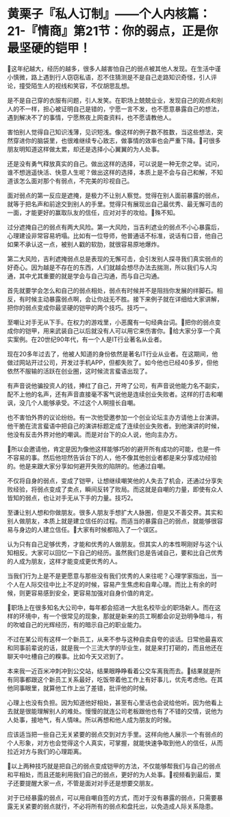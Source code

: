 # 黄栗子『私人订制』——个人内核篇：21-『情商』第21节：你的弱点，正是你最坚硬的铠甲！

🎼这年纪越大，经历的越多，很多人越害怕自己的弱点被其他人发现。在生活中谨小慎微，路上遇到行人窃窃私语，忍不住猜测是不是自己走路知识奇怪，引人评论，撞受陌生人的视线和笑容，不仅胡思乱想。

是不是自己穿的衣服有问题，引人发笑。在职场上兢兢业业，发现自己的观点和别人的不一样，担心被证明自己是错的，宁愿一言不发，也不愿意暴露自己的想法，遇到解决不了的事情，宁愿熬夜上网查资料，也不愿请教他人。

害怕别人觉得自己知识浅薄，见识短浅。像这样的例子数不胜数，当这些想法，突然穿进你的脑袋里，也很难继续专心致志，做事情的效率也会严重下降。🎼可很多朋友明知道这样做太累，却还是选择小心翼翼的为人处事。

还是没有勇气释放真实的自己。做出这样的选择，可以说是一种无奈之举。试问，谁不想逍遥快活、快意人生呢？做出这样的选择，本质上是不会与自己和解，不知道该怎么面对那个有弱点，不完美的珍视自己。

面对弱点的第一反应是遮掩，是极力不让别人察觉。觉得在别人面前暴露的弱点，就等于把名声和前途交到别人的手里。觉得只有展现出自己最优秀、最无懈可击的一面，才能更好的赢取队友的信任，应对对手的攻给。🎼殊不知。

过分遮掩自己的弱点有两大风险。第一大风险，当吉利遮业的弱点不小心暴露后，心理建设非常容易坍塌。比如有一位导师，他普通话不标准，说话有口音，他自己如果不承认这一点，被别人戳的软肋，就很容易原地爆炸。

第二大风险，吉利遮掩弱点总是表现的无懈可击，会引发别人探寻我们真实弱点的好奇心。因为越是不存在的东西，人们就越会想尽办法去揣测，所以我们与人沟通，其中尤其重要的就是学会与自己沟通，而与自己沟通。

首先就要学会怎么和自己的弱点相处，弱点有时候并不是阻挡你发展的绊脚石。相反，有时候主动暴露弱点啊，会让你战无不胜。接下来例子就在详细给大家讲解，把你的弱点变成你最坚硬的铠甲的两个技巧。技巧一。

至嘲让对手无从下手。在权力的游戏里，小恶魔有一句经典台词。🎼把你的弱点变成你的铠甲，用来武装自己以后就没有人可以用它来伤害你。🎼给大家分享一个真实案例。在20世纪90年代，有一个人是IT行业著名从业者。

现在20多年过去了，他被人知道的身份依然是著名IT行业从业者。在这期间，他做过网站开过公司，开发过手机APP，但都失败了。如今他也已经40多岁，但他依然不服输的活跃在创业圈，这时候流言蜚语出现了。

有声音说他骗投资人的钱，捧红了自己，开垮了公司，有声音说他能力名不副实，配不上他的名声，还有声音直接毫不客气说他是连续创业失败者。这样的打击和嘲讽，没几个人能够承受。不过这个人啊擅长自嘲。

也不害怕外界的议论纷纷。有一次他受邀参加一个创业论坛主办方请他上台演讲。他干脆在流言蜚语中把自己的演讲标题定成了连续创业失败者。到他演讲的时候，他没有反击外界对他的嘲讽。而是对台下的众人说，他向主办方。

🎼所以会邀请他，肯定是因为像他这样能够巧妙的避开所有成功的可能，也是一件不容易的事。然后他坦然告诉台下的人，他不像其他创业者都是来分享成功经验的。他是来跟大家分享如何避开失败的陷阱的。他通过自嘲。

不仅将自身的弱点，变成了铠甲，让想继续嘲笑他的人失去了机会，还通过分享失败经验，将弱点变成了卖点，瞬间反转了败局。而这就是自嘲的力量，即使有众人皆知的弱点，也让对手无从下手的力量。技巧2。

至谦让别人想和你做朋友。很多人朋友手想扩大人脉圈，但是又不善交界。其实和别人做朋友，本质上就是建立信任的过程。而适当的暴露自己的弱点，就能够很容易与身边的人建立信任。🎼大家有时候都陷入了一个误区。

认为只有自己足够优秀，才能和优秀的人做朋友。但其实人的本性啊刚好与这个认知相反。大家可以回忆一下自己的经历。虽然我们总是告诫自己，要和比自己优秀的人成为朋友，这样才能变成更优秀的人。

当我们行为上是不是更愿意与那些没有我们优秀的人来往呢？心理学家指出，当一个人在人际交往中比上不足的时候，容易产生焦虑和自卑心理。而比上有余的时候，则更容易感到安全，更容易加强对自身价值的肯定。

🎼职场上在很多知名大公司中，每年都会招进一大批名校毕业的职场新人。而在这样的环境中，有一个很常见的现象，那就是新来的员工啊都会卯足劲明争暗斗，有的吹嘘自己的光辉经历，有的暗示自己的职业能力。

不过在某公司有这样一个新员工，从来不参与这种自卖自夸的谈话。日常他最喜欢和同事前辈说的话，就是我一个三流大学的毕业生，就是来打打砸的，而且他还在聊天中吐槽自己的糗事。比如今天又迟到了。

本来我一近百米冲刺冲到公交站，结果眼睁睁看着公交车离我而去。🎼结果就是所有同事都跟这个新员工关系最好，吃饭带着他工作上有好事儿，优先考虑他。在其他同事眼里，就算他工作上出了差错，批评他的时候。

心理上也没有负担。因为知道他好相处，甚至有心里话也会说给他听。因为他看上去就是很能理解别人的难处。慢慢的就连公司老板跟他也有了不错的交情，说他为人处事，接地气，有人情味。所以再想和他人成为朋友的时候。

应该适当把一些自己无关紧要的弱点交到对方手里。这样向他人展示一个有弱点的个人形象，对方也会觉得这个人真实，可掌握，就能快速争取到他人的信任，从而拉近对方与我们的心理距离。

🎼以上两种技巧就是把自己的弱点变成铠甲的方法，不仅能够帮我们与自己的弱点和平相处，而且还能利用我们自己的弱点，更好的为人处事。🎼视频看到最后，栗子还要提醒大家一点，不管是面对对手还是想要交朋友。

对于已经暴露的弱点，可以用自嘲自签的方式，而对于没有暴露的弱点，只需要暴露无关紧要的弱点就行，不必将所有的弱点和盘托出，以免造成人际关系隐患。

